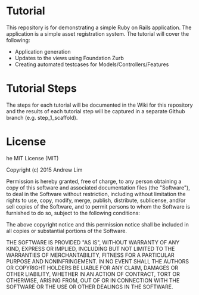 # Tutorial

This repository is for demonstrating a simple Ruby on Rails application. The application
is a simple asset registration system. The tutorial will cover the following:

* Application generation
* Updates to the views using Foundation Zurb
* Creating automated testcases for Models/Controllers/Features

# Tutorial Steps

The steps for each tutorial will be documented in the Wiki for this repository and
the results of each tutorial step will be captured in a separate Github branch
(e.g. step_1_scaffold).

# License

he MIT License (MIT)

Copyright (c) 2015 Andrew Lim

Permission is hereby granted, free of charge, to any person obtaining a copy
of this software and associated documentation files (the "Software"), to deal
in the Software without restriction, including without limitation the rights
to use, copy, modify, merge, publish, distribute, sublicense, and/or sell
copies of the Software, and to permit persons to whom the Software is
furnished to do so, subject to the following conditions:

The above copyright notice and this permission notice shall be included in
all copies or substantial portions of the Software.

THE SOFTWARE IS PROVIDED "AS IS", WITHOUT WARRANTY OF ANY KIND, EXPRESS OR
IMPLIED, INCLUDING BUT NOT LIMITED TO THE WARRANTIES OF MERCHANTABILITY,
FITNESS FOR A PARTICULAR PURPOSE AND NONINFRINGEMENT. IN NO EVENT SHALL THE
AUTHORS OR COPYRIGHT HOLDERS BE LIABLE FOR ANY CLAIM, DAMAGES OR OTHER
LIABILITY, WHETHER IN AN ACTION OF CONTRACT, TORT OR OTHERWISE, ARISING FROM,
OUT OF OR IN CONNECTION WITH THE SOFTWARE OR THE USE OR OTHER DEALINGS IN
THE SOFTWARE.


